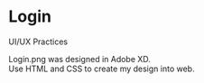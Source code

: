 # Login
UI/UX Practices

Login.png was designed in Adobe XD.<br>
Use HTML and CSS to create my design into web.
